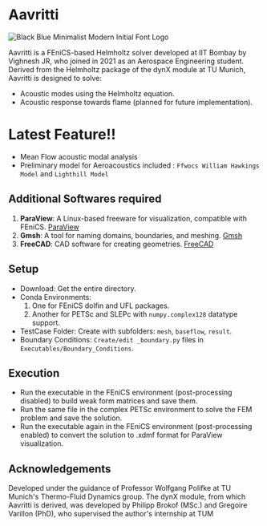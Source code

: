 # Aavritti

![Black   Blue Minimalist Modern Initial Font Logo](https://github.com/user-attachments/assets/80a11975-0550-4d68-ac50-3d89b951425e)

Aavritti is a FEniCS-based Helmholtz solver developed at IIT Bombay by Vighnesh JR, who joined in 2021 as an Aerospace Engineering student. Derived from the Helmholtz package of the dynX module at TU Munich, Aavritti is designed to solve:

- Acoustic modes using the Helmholtz equation.
- Acoustic response towards flame (planned for future implementation).
# Latest Feature!!
- Mean Flow acoustic modal analysis
- Preliminary model for Aeroacoustics included : `Ffwocs William Hawkings Model` and `Lighthill Model`


## Additional Softwares required
1. **ParaView**: A Linux-based freeware for visualization, compatible with FEniCS. [ParaView](https://www.paraview.org/)
2. **Gmsh**: A tool for naming domains, boundaries, and meshing. [Gmsh](https://gmsh.info/)
3. **FreeCAD**: CAD software for creating geometries. [FreeCAD](https://www.freecad.org/)
## Setup
- Download: Get the entire directory.
- Conda Environments:
  1. One for FEniCS dolfin and UFL packages.
  2. Another for PETSc and SLEPc with `numpy.complex128` datatype support.
- TestCase Folder: Create with subfolders: `mesh`, `baseflow`, `result`.
- Boundary Conditions: `Create/edit _boundary.py` files in `Executables/Boundary_Conditions`.

## Execution

- Run the executable in the FEniCS environment (post-processing disabled) to build weak form matrices and save them.
- Run the same file in the complex PETSc environment to solve the FEM problem and save the solution.
- Run the executable again in the FEniCS environment (post-processing enabled) to convert the solution to .xdmf format for ParaView visualization.

## Acknowledgements

Developed under the guidance of Professor Wolfgang Polifke at TU Munich's Thermo-Fluid Dynamics group. The dynX module, from which Aavritti is derived, was developed by Philipp Brokof (MSc.) and Gregoire Varillon (PhD), who supervised the author's internship at TUM
